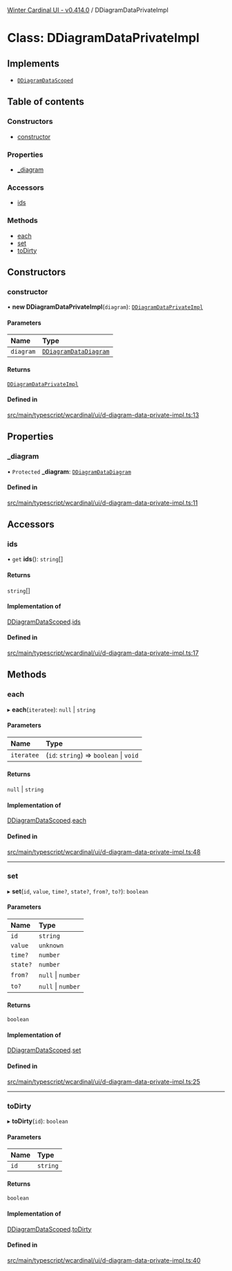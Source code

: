 [Winter Cardinal UI - v0.414.0](../index.md) / DDiagramDataPrivateImpl

# Class: DDiagramDataPrivateImpl

## Implements

- [`DDiagramDataScoped`](../interfaces/DDiagramDataScoped.md)

## Table of contents

### Constructors

- [constructor](DDiagramDataPrivateImpl.md#constructor)

### Properties

- [\_diagram](DDiagramDataPrivateImpl.md#_diagram)

### Accessors

- [ids](DDiagramDataPrivateImpl.md#ids)

### Methods

- [each](DDiagramDataPrivateImpl.md#each)
- [set](DDiagramDataPrivateImpl.md#set)
- [toDirty](DDiagramDataPrivateImpl.md#todirty)

## Constructors

### constructor

• **new DDiagramDataPrivateImpl**(`diagram`): [`DDiagramDataPrivateImpl`](DDiagramDataPrivateImpl.md)

#### Parameters

| Name | Type |
| :------ | :------ |
| `diagram` | [`DDiagramDataDiagram`](../interfaces/DDiagramDataDiagram.md) |

#### Returns

[`DDiagramDataPrivateImpl`](DDiagramDataPrivateImpl.md)

#### Defined in

[src/main/typescript/wcardinal/ui/d-diagram-data-private-impl.ts:13](https://github.com/winter-cardinal/winter-cardinal-ui/blob/v0.414.0/src/main/typescript/wcardinal/ui/d-diagram-data-private-impl.ts#L13)

## Properties

### \_diagram

• `Protected` **\_diagram**: [`DDiagramDataDiagram`](../interfaces/DDiagramDataDiagram.md)

#### Defined in

[src/main/typescript/wcardinal/ui/d-diagram-data-private-impl.ts:11](https://github.com/winter-cardinal/winter-cardinal-ui/blob/v0.414.0/src/main/typescript/wcardinal/ui/d-diagram-data-private-impl.ts#L11)

## Accessors

### ids

• `get` **ids**(): `string`[]

#### Returns

`string`[]

#### Implementation of

[DDiagramDataScoped](../interfaces/DDiagramDataScoped.md).[ids](../interfaces/DDiagramDataScoped.md#ids)

#### Defined in

[src/main/typescript/wcardinal/ui/d-diagram-data-private-impl.ts:17](https://github.com/winter-cardinal/winter-cardinal-ui/blob/v0.414.0/src/main/typescript/wcardinal/ui/d-diagram-data-private-impl.ts#L17)

## Methods

### each

▸ **each**(`iteratee`): ``null`` \| `string`

#### Parameters

| Name | Type |
| :------ | :------ |
| `iteratee` | (`id`: `string`) => `boolean` \| `void` |

#### Returns

``null`` \| `string`

#### Implementation of

[DDiagramDataScoped](../interfaces/DDiagramDataScoped.md).[each](../interfaces/DDiagramDataScoped.md#each)

#### Defined in

[src/main/typescript/wcardinal/ui/d-diagram-data-private-impl.ts:48](https://github.com/winter-cardinal/winter-cardinal-ui/blob/v0.414.0/src/main/typescript/wcardinal/ui/d-diagram-data-private-impl.ts#L48)

___

### set

▸ **set**(`id`, `value`, `time?`, `state?`, `from?`, `to?`): `boolean`

#### Parameters

| Name | Type |
| :------ | :------ |
| `id` | `string` |
| `value` | `unknown` |
| `time?` | `number` |
| `state?` | `number` |
| `from?` | ``null`` \| `number` |
| `to?` | ``null`` \| `number` |

#### Returns

`boolean`

#### Implementation of

[DDiagramDataScoped](../interfaces/DDiagramDataScoped.md).[set](../interfaces/DDiagramDataScoped.md#set)

#### Defined in

[src/main/typescript/wcardinal/ui/d-diagram-data-private-impl.ts:25](https://github.com/winter-cardinal/winter-cardinal-ui/blob/v0.414.0/src/main/typescript/wcardinal/ui/d-diagram-data-private-impl.ts#L25)

___

### toDirty

▸ **toDirty**(`id`): `boolean`

#### Parameters

| Name | Type |
| :------ | :------ |
| `id` | `string` |

#### Returns

`boolean`

#### Implementation of

[DDiagramDataScoped](../interfaces/DDiagramDataScoped.md).[toDirty](../interfaces/DDiagramDataScoped.md#todirty)

#### Defined in

[src/main/typescript/wcardinal/ui/d-diagram-data-private-impl.ts:40](https://github.com/winter-cardinal/winter-cardinal-ui/blob/v0.414.0/src/main/typescript/wcardinal/ui/d-diagram-data-private-impl.ts#L40)
